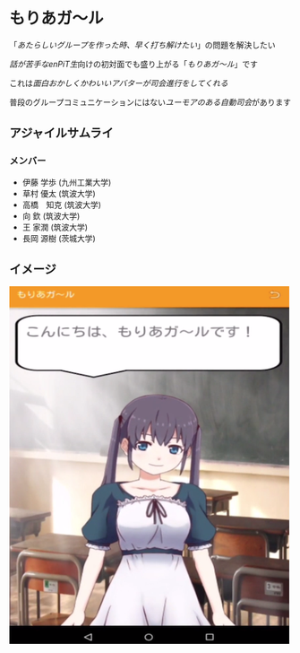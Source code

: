 # もりあガ〜ル

「*あたらしいグループを作った時、早く打ち解けたい*」の問題を解決したい

*話が苦手なenPiT生*向けの初対面でも盛り上がる「*もりあガ〜ル*」です

これは*面白おかしくかわいいアバターが司会進行をしてくれる*

普段のグループコミュニケーションにはない*ユーモアのある自動司会*があります


## アジャイルサムライ
### メンバー
- 伊藤 学歩 (九州工業大学)
- 草村 優太 (筑波大学)
- 高橋　知克 (筑波大学)
- 向 欽 (筑波大学)
- 王 家潤 (筑波大学)
- 長岡 源樹 (茨城大学)

## イメージ
<img src="https://raw.githubusercontent.com/AgileSamurai/moriagirl/FixReadme/images/moriagirl.png" width="500">
